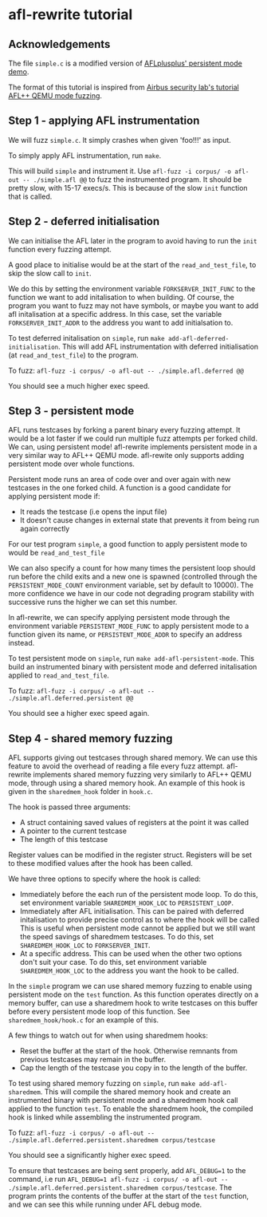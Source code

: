# afl-rewrite tutorial

## Acknowledgements
The file `simple.c` is a modified version of [AFLplusplus' persistent mode demo](https://github.com/AFLplusplus/AFLplusplus/blob/stable/utils/persistent_mode/persistent_demo.c).

The format of this tutorial is inspired from [Airbus security lab's tutorial AFL++ QEMU mode fuzzing](https://airbus-seclab.github.io/AFLplusplus-blogpost/).

## Step 1 - applying AFL instrumentation
We will fuzz `simple.c`. It simply crashes when given 'foo!!!' as input.

To simply apply AFL instrumentation, run `make`.

This will build `simple` and instrument it. Use `afl-fuzz -i corpus/ -o afl-out
-- ./simple.afl @@` to fuzz the instrumented program. It should be pretty slow,
with 15-17 execs/s. This is because of the slow `init` function that is called.

## Step 2 - deferred initialisation
We can initialise the AFL later in the program to avoid having to run the
`init` function every fuzzing attempt.

A good place to initialise would be at the start of the `read_and_test_file`,
to skip the slow call to `init`.

We do this by setting the environment variable `FORKSERVER_INIT_FUNC` to the
function we want to add initalisation to when building. Of course, the program
you want to fuzz may not have symbols, or maybe you want to add afl
initalisation at a specific address. In this case, set the variable
`FORKSERVER_INIT_ADDR` to the address you want to add initialsation to.

To test deferred initalisation on `simple`, run `make
add-afl-deferred-initialisation`. This will add AFL instrumentation with
deferred initialisation (at `read_and_test_file`) to the program.

To fuzz: `afl-fuzz -i corpus/ -o afl-out -- ./simple.afl.deferred @@`

You should see a much higher exec speed.

## Step 3 - persistent mode
AFL runs testcases by forking a parent binary every fuzzing attempt. It would
be a lot faster if we could run multiple fuzz attempts per forked child.
We can, using persistent mode! afl-rewrite implements persistent mode in a
very similar way to AFL++ QEMU mode.  afl-rewite only supports adding
persistent mode over whole functions.

Persistent mode runs an area of code over and over again with new testcases in
the one forked child. A function is a good candidate for applying persistent
mode if:
 - It reads the testcase (i.e opens the input file) 
 - It doesn't cause changes in external state that prevents it from being run
   again correctly

For our test program `simple`, a good function to apply persistent mode to
would be `read_and_test_file`

We can also specify a count for how many times the persistent loop should run
before the child exits and a new one is spawned (controlled through the
`PERSISTENT_MODE_COUNT` environment variable, set by default to 10000).  The
more confidence we have in our code not degrading program stability with
successive runs the higher we can set this number.

In afl-rewrite, we can specify applying persistent mode through the environment
variable `PERSISTENT_MODE_FUNC` to apply persistent mode to a function given its
name, or `PERSISTENT_MODE_ADDR` to specify an address instead.

To test persistent mode on `simple`, run `make add-afl-persistent-mode`. This
build an instrumented binary with persistent mode and deferred initalisation
applied to `read_and_test_file`.

To fuzz: `afl-fuzz -i corpus/ -o afl-out -- ./simple.afl.deferred.persistent @@`

You should see a higher exec speed again.

## Step 4 - shared memory fuzzing
AFL supports giving out testcases through shared memory. We can use this
feature to avoid the overhead of reading a file every fuzz attempt. afl-rewrite
implements shared memory fuzzing very similarly to AFL++ QEMU mode, through
using a shared memory hook. An example of this hook is given in the
`sharedmem_hook` folder in `hook.c`.

The hook is passed three arguments:
 - A struct containing saved values of registers at the point it was called
 - A pointer to the current testcase
 - The length of this testcase

Register values can be modified in the register struct.  Registers will be set
to these modified values after the hook has been called.

We have three options to specify where the hook is called:
 - Immediately before the each run of the persistent mode loop. To do this, set
   environment variable `SHAREDMEM_HOOK_LOC` to `PERSISTENT_LOOP`.
 - Immediately after AFL initialisation. This can be paired with deferred
   initalisation to provide precise control as to where the hook will be called
   This is useful when persistent mode cannot be applied but we still want the
   speed savings of sharedmem testcases. To do this, set `SHAREDMEM_HOOK_LOC`
   to `FORKSERVER_INIT`.
 - At a specific address. This can be used when the other two options don't
   suit your case.  To do this, set environment variable `SHAREDMEM_HOOK_LOC`
   to the address you want the hook to be called.

In the `simple` program we can use shared memory fuzzing to enable using
persistent mode on the `test` function. As this function operates directly on a
memory buffer, can use a sharedmem hook to write testcases on this buffer
before every persistent mode loop of this function.  See
`sharedmem_hook/hook.c` for an example of this.

A few things to watch out for when using sharedmem hooks:
 - Reset the buffer at the start of the hook. Otherwise remnants from previous
   testcases may remain in the buffer.
 - Cap the length of the testcase you copy in to the length of the buffer. 

To test using shared memory fuzzing on `simple`, run `make add-afl-sharedmem`. 
This will compile the shared memory hook and create an instrumented binary with
persistent mode and a sharedmem hook call applied to the function `test`. To
enable the sharedmem hook, the compiled hook is linked while assembling the
instrumented program.

To fuzz: `afl-fuzz -i corpus/ -o afl-out --
./simple.afl.deferred.persistent.sharedmem corpus/testcase`

You should see a significantly higher exec speed.

To ensure that testcases are being sent properly, add `AFL_DEBUG=1` to the command,
i.e run `AFL_DEBUG=1 afl-fuzz -i corpus/ -o afl-out --
./simple.afl.deferred.persistent.sharedmem corpus/testcase`. The program prints
the contents of the buffer at the start of the `test` function, and we can see
this while running under AFL debug mode.
